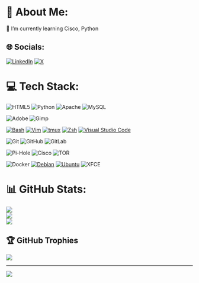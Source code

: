 # 💫 About Me:
🌱 I’m currently learning Cisco, Python


## 🌐 Socials:
[![LinkedIn](https://img.shields.io/badge/LinkedIn-%230077B5.svg?logo=linkedin&logoColor=white)](https://linkedin.com/in/peter-h-63488b93) 
[![X](https://img.shields.io/badge/X-black.svg?logo=X&logoColor=white)](https://x.com/HP_halasz_peter) 

# 💻 Tech Stack:
![HTML5](https://img.shields.io/badge/html5-%23E34F26.svg?logo=html5&logoColor=white)
![Python](https://img.shields.io/badge/python-3670A0?logo=python&logoColor=ffdd54)
![Apache](https://img.shields.io/badge/apache-%23D42029.svg?logo=apache&logoColor=white)
![MySQL](https://img.shields.io/badge/mysql-4479A1.svg?logo=mysql&logoColor=white)  

![Adobe](https://img.shields.io/badge/adobe-%23FF0000.svg?logo=adobe&logoColor=white)
![Gimp](https://img.shields.io/badge/Gimp-657D8B?logo=gimp&logoColor=FFFFFF)

[![Bash](https://img.shields.io/badge/Bash-4EAA25?logo=gnubash&logoColor=fff)](#)
[![Vim](https://img.shields.io/badge/Vim-%2311AB00.svg?logo=vim&logoColor=white)](#)
[![tmux](https://img.shields.io/badge/tmux-1BB91F?logo=tmux&logoColor=fff)](#)
	[![Zsh](https://img.shields.io/badge/Zsh-F15A24?logo=zsh&logoColor=fff)](#)
[![Visual Studio Code](https://custom-icon-badges.demolab.com/badge/Visual%20Studio%20Code-0078d7.svg?logo=vsc&logoColor=white)](#)

![Git](https://img.shields.io/badge/git-%23F05033.svg?logo=git&logoColor=white) 
![GitHub](https://img.shields.io/badge/github-%23121011.svg?logo=github&logoColor=white) 
![GitLab](https://img.shields.io/badge/gitlab-%23181717.svg?logo=gitlab&logoColor=white) 

![Pi-Hole](https://img.shields.io/badge/pihole-%2396060C.svg?logo=pi-hole&logoColor=white) 
![Cisco](https://img.shields.io/badge/cisco-%23049fd9.svg?logo=cisco&logoColor=black) 
![TOR](https://img.shields.io/badge/tor-%237E4798.svg?logo=tor-project&logoColor=white)  

![Docker](https://img.shields.io/badge/docker-%230db7ed.svg?logo=docker&logoColor=white) 
[![Debian](https://img.shields.io/badge/Debian-A81D33?logo=debian&logoColor=fff)](#)
[![Ubuntu](https://img.shields.io/badge/Ubuntu-E95420?logo=ubuntu&logoColor=white)](#)
![XFCE](https://img.shields.io/badge/XFCE-%232284F2.svg?logo=xfce&logoColor=white) 



# 📊 GitHub Stats:
![](https://github-readme-stats.vercel.app/api?username=hp-1984&theme=dark&hide_border=false&include_all_commits=true&count_private=false)<br/>
![](https://github-readme-streak-stats.herokuapp.com/?user=hp-1984&theme=dark&hide_border=false)<br/>
![](https://github-readme-stats.vercel.app/api/top-langs/?username=hp-1984&theme=dark&hide_border=false&include_all_commits=true&count_private=false&layout=compact)


## 🏆 GitHub Trophies
![](https://github-profile-trophy.vercel.app/?username=hp-1984&theme=radical&no-frame=false&no-bg=true&margin-w=4)

---
[![](https://visitcount.itsvg.in/api?id=hp-1984&icon=0&color=0)](https://visitcount.itsvg.in)

<!-- Proudly created with GPRM ( https://gprm.itsvg.in ) -->
